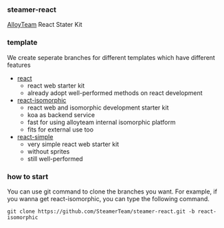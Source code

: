 ### steamer-react
[AlloyTeam](http://alloyteam.github.io/) React Stater Kit

### template
We create seperate branches for different templates which have different features
* [react](https://github.com/SteamerTeam/steamer-react/tree/react)
	- react web starter kit
	- already adopt well-performed methods on react development
* [react-isomorphic](https://github.com/SteamerTeam/steamer-react/tree/react-isomorphic)
	- react web and isomorphic development starter kit
	- koa as backend service
	- fast for using alloyteam internal isomorphic platform
	- fits for external use too
* [react-simple](https://github.com/SteamerTeam/steamer-react/tree/react-simple)
	- very simple react web starter kit
	- without sprites
	- still well-performed

### how to start
You can use git command to clone the branches you want. For example, if you wanna get react-isomorphic, you can type the following command.

```
git clone https://github.com/SteamerTeam/steamer-react.git -b react-isomorphic
```